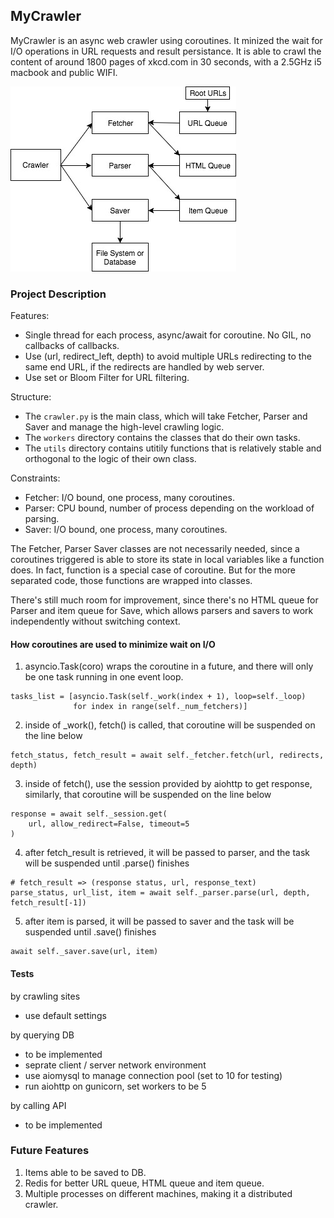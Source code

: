 ## MyCrawler

MyCrawler is an async web crawler using coroutines. It minized the wait for I/O operations in URL requests and result persistance. It is able to crawl the content of around 1800 pages of xkcd.com in 30 seconds, with a 2.5GHz i5 macbook and public WIFI.

![Structure](crawler_structure.jpg)

### Project Description

Features:
- Single thread for each process, async/await for coroutine. No GIL, no callbacks of callbacks.
- Use (url, redirect_left, depth) to avoid multiple URLs redirecting to the same end URL, if the redirects are handled by web server.
- Use set or Bloom Filter for URL filtering.

Structure:
- The ```crawler.py``` is the main class, which will take Fetcher, Parser and Saver and manage the high-level crawling logic.
- The ```workers``` directory contains the classes that do their own tasks.
- The ```utils``` directory contains utitily functions that is relatively stable and orthogonal to the logic of their own class.

Constraints:
- Fetcher: I/O bound, one process, many coroutines.
- Parser: CPU bound, number of process depending on the workload of parsing.
- Saver: I/O bound, one process, many coroutines.

The Fetcher, Parser Saver classes are not necessarily needed, since a coroutines triggered is able to store its state in local variables like a function does. In fact, function is a special case of coroutine. But for the more separated code, those functions are wrapped into classes.

There's still much room for improvement, since there's no HTML queue for Parser and item queue for Save, which allows parsers and savers to work independently without switching context.

#### How coroutines are used to minimize wait on I/O 

1. asyncio.Task(coro) wraps the coroutine in a future, and there will only be one task running in one event loop.
```
tasks_list = [asyncio.Task(self._work(index + 1), loop=self._loop)
              for index in range(self._num_fetchers)]
```

2. inside of _work(), fetch() is called, that coroutine will be suspended on the line below
```
fetch_status, fetch_result = await self._fetcher.fetch(url, redirects, depth)
```

3. inside of fetch(), use the session provided by aiohttp to get response, similarly, that coroutine will be suspended on the line below
```
response = await self._session.get(
    url, allow_redirect=False, timeout=5
)
```

4. after fetch_result is retrieved, it will be passed to parser, and the task will be suspended until .parse() finishes
```
# fetch_result => (response status, url, response_text)
parse_status, url_list, item = await self._parser.parse(url, depth, fetch_result[-1])
```

5. after item is parsed, it will be passed to saver and the task will be suspended until .save() finishes
```
await self._saver.save(url, item)
```

#### Tests

by crawling sites
  - use default settings

by querying DB
  - to be implemented
  - seprate client / server network environment
  - use aiomysql to manage connection pool (set to 10 for testing)
  - run aiohttp on gunicorn, set workers to be 5

by calling API
  - to be implemented

### Future Features

1. Items able to be saved to DB.
2. Redis for better URL queue, HTML queue and item queue.
3. Multiple processes on different machines, making it a distributed crawler.
